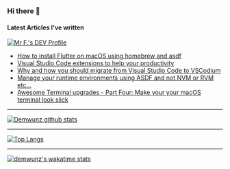 ### Hi there 👋

<!--
**Demwunz/demwunz** is a ✨ _special_ ✨ repository because its `README.md` (this file) appears on your GitHub profile.

Here are some ideas to get you started:

- 🔭 I’m currently working on ...
- 🌱 I’m currently learning ...
- 👯 I’m looking to collaborate on ...
- 🤔 I’m looking for help with ...
- 💬 Ask me about ...
- 📫 How to reach me: ...
- 😄 Pronouns: ...
- ⚡ Fun fact: ...
-->
####  Latest Articles I've written
<a href="https://dev.to/0xdonut">
  <img src="https://img.shields.io/badge/dev.to-0A0A0A?style=for-the-badge&logo=dev.to&logoColor=white" alt="Mr F.'s DEV Profile">
</a>

<!-- BLOG-POST-LIST:START -->
- [How to install Flutter on macOS using homebrew and asdf](https://dev.to/0xdonut/how-to-install-flutter-on-macos-using-homebrew-and-asdf-3loa)
- [Visual Studio Code extensions to help your productivity](https://dev.to/0xdonut/visual-studio-code-extensions-to-help-your-productivity-50d8)
- [Why and how you should migrate from Visual Studio Code to VSCodium](https://dev.to/0xdonut/why-and-how-you-should-to-migrate-from-visual-studio-code-to-vscodium-j7d)
- [Manage your runtime environments using ASDF and not NVM or RVM etc...](https://dev.to/0xdonut/manage-your-runtime-environments-using-asdf-and-not-nvm-or-rvm-etc-2c7c)
- [Awesome Terminal upgrades - Part Four: Make your your macOS terminal look slick](https://dev.to/0xdonut/awesome-terminal-upgrades-part-four-make-your-your-macos-terminal-look-slick-5ho3)
<!-- BLOG-POST-LIST:END -->

---

[![Demwunz github stats](https://read-me-stats.fazal.vercel.app/api?username=demwunz&count_private=true&show_icons=true&theme=graywhite&hide_border=true)](https://github.com/Demwunz/github-readme-stats)

---

[![Top Langs](https://read-me-stats.fazal.vercel.app/api/top-langs/?username=demwunz&count_private=true&show_icons=true&theme=graywhite&hide_border=true&layout=compact)](https://github.com/Demwunz/github-readme-stats)

---

[![demwunz's wakatime stats](https://read-me-stats.fazal.vercel.app/api/wakatime?username=demwunz&count_private=true&show_icons=true&theme=graywhite&hide_border=true&layout=compact)](https://github.com/Demwunz/github-readme-stats)
